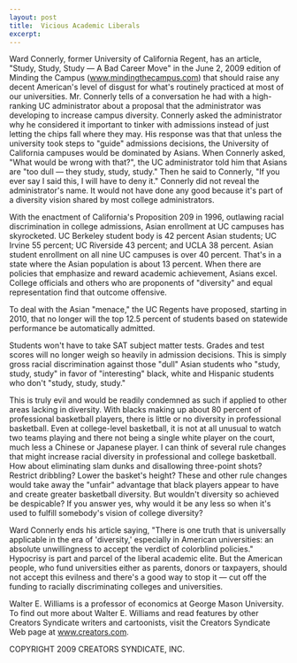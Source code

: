 ```yaml
---
layout: post
title:  Vicious Academic Liberals
excerpt:
---
```


Ward Connerly, former University of California Regent, has an article, "Study, Study, Study — A Bad Career Move" in the June 2, 2009 edition of Minding the Campus (www.mindingthecampus.com) that should raise any decent American's level of disgust for what's routinely practiced at most of our universities. Mr. Connerly tells of a conversation he had with a high-ranking UC administrator about a proposal that the administrator was developing to increase campus diversity. Connerly asked the administrator why he considered it important to tinker with admissions instead of just letting the chips fall where they may. His response was that that unless the university took steps to "guide" admissions decisions, the University of California campuses would be dominated by Asians. When Connerly asked, "What would be wrong with that?", the UC administrator told him that Asians are "too dull — they study, study, study." Then he said to Connerly, "If you ever say I said this, I will have to deny it." Connerly did not reveal the administrator's name. It would not have done any good because it's part of a diversity vision shared by most college administrators.

With the enactment of California's Proposition 209 in 1996, outlawing racial discrimination in college admissions, Asian enrollment at UC campuses has skyrocketed. UC Berkeley student body is 42 percent Asian students; UC Irvine 55 percent; UC Riverside 43 percent; and UCLA 38 percent. Asian student enrollment on all nine UC campuses is over 40 percent. That's in a state where the Asian population is about 13 percent. When there are policies that emphasize and reward academic achievement, Asians excel. College officials and others who are proponents of "diversity" and equal representation find that outcome offensive.

To deal with the Asian "menace," the UC Regents have proposed, starting in 2010, that no longer will the top 12.5 percent of students based on statewide performance be automatically admitted.

 Students won't have to take SAT subject matter tests. Grades and test scores will no longer weigh so heavily in admission decisions. This is simply gross racial discrimination against those "dull" Asian students who "study, study, study" in favor of "interesting" black, white and Hispanic students who don't "study, study, study."

This is truly evil and would be readily condemned as such if applied to other areas lacking in diversity. With blacks making up about 80 percent of professional basketball players, there is little or no diversity in professional basketball. Even at college-level basketball, it is not at all unusual to watch two teams playing and there not being a single white player on the court, much less a Chinese or Japanese player. I can think of several rule changes that might increase racial diversity in professional and college basketball. How about eliminating slam dunks and disallowing three-point shots? Restrict dribbling? Lower the basket's height? These and other rule changes would take away the "unfair" advantage that black players appear to have and create greater basketball diversity. But wouldn't diversity so achieved be despicable? If you answer yes, why would it be any less so when it's used to fulfill somebody's vision of college diversity?

Ward Connerly ends his article saying, "There is one truth that is universally applicable in the era of 'diversity,' especially in American universities: an absolute unwillingness to accept the verdict of colorblind policies." Hypocrisy is part and parcel of the liberal academic elite. But the American people, who fund universities either as parents, donors or taxpayers, should not accept this evilness and there's a good way to stop it — cut off the funding to racially discriminating colleges and universities.

Walter E. Williams is a professor of economics at George Mason University. To find out more about Walter E. Williams and read features by other Creators Syndicate writers and cartoonists, visit the Creators Syndicate Web page at www.creators.com.

COPYRIGHT 2009 CREATORS SYNDICATE, INC.

